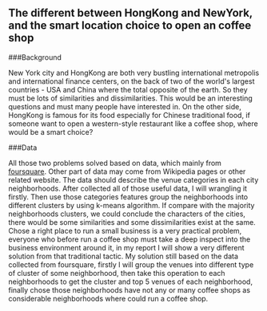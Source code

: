 ## The different between HongKong and NewYork, and the smart location choice to open an coffee shop

###Background

New York city and HongKong are both very bustling international metropolis and international finance centers, on the back of two of the world's largest countries - USA and China where the total opposite of the earth. So they must be lots of similarities and dissimilarities. This would be an interesting questions and must many people have interested in.
On the other side, HongKong is famous for its food especially for Chinese traditional food, if someone want to open a western-style restaurant like a coffee shop, where would be a smart choice?

###Data

All those two problems solved based on data, which mainly from [foursquare](https://foursquare.com/). Other part of data may come from Wikipedia pages or other related website.
The data should describe the venue categories in each city neighborhoods. After collected all of those useful data, I will wrangling it firstly. Then use those categories features group the neighborhoods into different clusters by using k-means algorithm. If compare with the majority neighborhoods clusters, we could conclude the characters of the cities, there would be some similarities and some dissimilarities exist at the same.
Chose a right place to run a small business is a very practical problem, everyone who before run a coffee shop must take a deep inspect into the business environment around it, in my report I will show a very different solution from that traditional tactic. My solution still based on the data collected from foursquare, firstly I will group the venues into different type of cluster of some neighborhood, then take this operation to each neighborhoods to get the cluster and top 5 venues of each neighborhood, finally chose those neighborhoods have not any or many coffee shops as considerable neighborhoods where could run a coffee shop.

